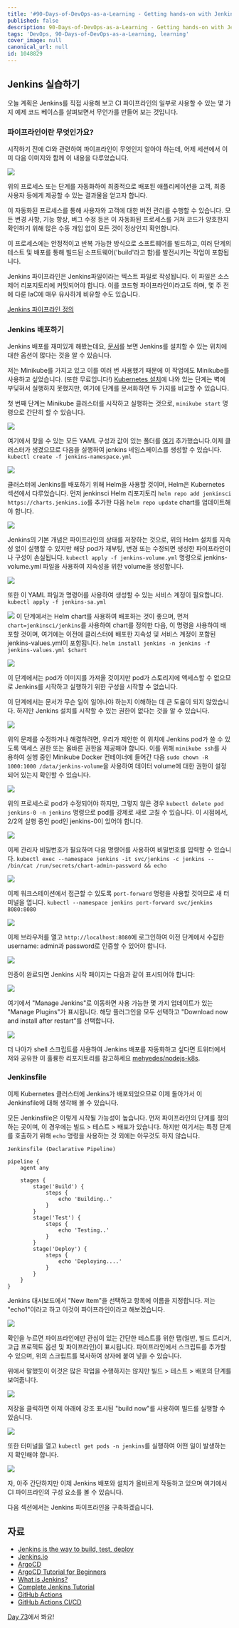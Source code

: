 ```yaml
---
title: '#90-Days-of-DevOps-as-a-Learning - Getting hands-on with Jenkins - Day 72'
published: false
description: 90-Days-of-DevOps-as-a-Learning - Getting hands-on with Jenkins
tags: 'DevOps, 90-Days-of-DevOps-as-a-Learning, learning'
cover_image: null
canonical_url: null
id: 1048829
---
```


## Jenkins 실습하기

오늘 계획은 Jenkins를 직접 사용해 보고 CI 파이프라인의 일부로 사용할 수 있는 몇 가지 예제 코드 베이스를 살펴보면서 무언가를 만들어 보는 것입니다.

### 파이프라인이란 무엇인가요?

시작하기 전에 CI와 관련하여 파이프라인이 무엇인지 알아야 하는데, 어제 세션에서 이미 다음 이미지와 함께 이 내용을 다루었습니다.

![](/2022/Days/Images/Day71_CICD4.png)

위의 프로세스 또는 단계를 자동화하여 최종적으로 배포된 애플리케이션을 고객, 최종 사용자 등에게 제공할 수 있는 결과물을 얻고자 합니다.

이 자동화된 프로세스를 통해 사용자와 고객에 대한 버전 관리를 수행할 수 있습니다. 모든 변경 사항, 기능 향상, 버그 수정 등은 이 자동화된 프로세스를 거쳐 코드가 양호한지 확인하기 위해 많은 수동 개입 없이 모든 것이 정상인지 확인합니다.

이 프로세스에는 안정적이고 반복 가능한 방식으로 소프트웨어를 빌드하고, 여러 단계의 테스트 및 배포를 통해 빌드된 소프트웨어('build'라고 함)를 발전시키는 작업이 포함됩니다.

Jenkins 파이프라인은 Jenkins파일이라는 텍스트 파일로 작성됩니다. 이 파일은 소스 제어 리포지토리에 커밋되어야 합니다. 이를 코드형 파이프라인이라고도 하며, 몇 주 전에 다룬 IaC에 매우 유사하게 비유할 수도 있습니다.

[Jenkins 파이프라인 정의](https://www.jenkins.io/doc/book/pipeline/#ji-toolbar)

### Jenkins 배포하기

Jenkins 배포를 재미있게 해봤는데요, [문서](https://www.jenkins.io/doc/book/installing/)를 보면 Jenkins를 설치할 수 있는 위치에 대한 옵션이 많다는 것을 알 수 있습니다.

저는 Minikube를 가지고 있고 이를 여러 번 사용했기 때문에 이 작업에도 Minikube를 사용하고 싶었습니다. (또한 무료입니다!) [Kubernetes 설치](https://www.jenkins.io/doc/book/installing/kubernetes/)에 나와 있는 단계는 벽에 부딪혀서 실행하지 못했지만, 여기에 단계를 문서화하면 두 가지를 비교할 수 있습니다.

첫 번째 단계는 Minikube 클러스터를 시작하고 실행하는 것으로, `minikube start` 명령으로 간단히 할 수 있습니다.

![](/2022/Days/Images/Day72_CICD1.png)

여기에서 찾을 수 있는 모든 YAML 구성과 값이 있는 폴더를 [여기](/2022/Days/CICD/Jenkins) 추가했습니다.이제 클러스터가 생겼으므로 다음을 실행하여 jenkins 네임스페이스를 생성할 수 있습니다. `kubectl create -f jenkins-namespace.yml`

![](/2022/Days/Images/Day72_CICD2.png)

클러스터에 Jenkins를 배포하기 위해 Helm을 사용할 것이며, Helm은 Kubernetes 섹션에서 다루었습니다. 먼저 jenkinsci Helm 리포지토리 `helm repo add jenkinsci https://charts.jenkins.io`를 추가한 다음 `helm repo update` chart를 업데이트해야 합니다.

![](/2022/Days/Images/Day72_CICD3.png)

Jenkins의 기본 개념은 파이프라인의 상태를 저장하는 것으로, 위의 Helm 설치를 지속성 없이 실행할 수 있지만 해당 pod가 재부팅, 변경 또는 수정되면 생성한 파이프라인이나 구성이 손실됩니다. `kubectl apply -f jenkins-volume.yml` 명령으로 jenkins-volume.yml 파일을 사용하여 지속성을 위한 volume을 생성합니다.

![](/2022/Days/Images/Day72_CICD4.png)

또한 이 YAML 파일과 명령어를 사용하여 생성할 수 있는 서비스 계정이 필요합니다. `kubectl apply -f jenkins-sa.yml`

![](/2022/Days/Images/Day72_CICD5.png)
이 단계에서는 Helm chart를 사용하여 배포하는 것이 좋으며, 먼저 `chart=jenkinsci/jenkins`를 사용하여 chart를 정의한 다음, 이 명령을 사용하여 배포할 것이며, 여기에는 이전에 클러스터에 배포한 지속성 및 서비스 계정이 포함된 jenkins-values.yml이 포함됩니다. `helm install jenkins -n jenkins -f jenkins-values.yml $chart`

![](/2022/Days/Images/Day72_CICD6.png)

이 단계에서는 pod가 이미지를 가져올 것이지만 pod가 스토리지에 액세스할 수 없으므로 Jenkins를 시작하고 실행하기 위한 구성을 시작할 수 없습니다.

이 단계에서는 문서가 무슨 일이 일어나야 하는지 이해하는 데 큰 도움이 되지 않았습니다. 하지만 Jenkins 설치를 시작할 수 있는 권한이 없다는 것을 알 수 있습니다.

![](/2022/Days/Images/Day72_CICD7.png)

위의 문제를 수정하거나 해결하려면, 우리가 제안한 이 위치에 Jenkins pod가 쓸 수 있도록 액세스 권한 또는 올바른 권한을 제공해야 합니다. 이를 위해 `minikube ssh`를 사용하여 실행 중인 Minikube Docker 컨테이너에 들어간 다음 `sudo chown -R 1000:1000 /data/jenkins-volume`을 사용하여 데이터 volume에 대한 권한이 설정되어 있는지 확인할 수 있습니다.

![](/2022/Days/Images/Day72_CICD8.png)

위의 프로세스로 pod가 수정되어야 하지만, 그렇지 않은 경우 `kubectl delete pod jenkins-0 -n jenkins` 명령으로 pod를 강제로 새로 고칠 수 있습니다. 이 시점에서, 2/2의 실행 중인 pod인 jenkins-0이 있어야 합니다.

![](/2022/Days/Images/Day72_CICD9.png)

이제 관리자 비밀번호가 필요하며 다음 명령어를 사용하여 비밀번호를 입력할 수 있습니다. `kubectl exec --namespace jenkins -it svc/jenkins -c jenkins -- /bin/cat /run/secrets/chart-admin-password && echo`

![](/2022/Days/Images/Day72_CICD10.png)

이제 워크스테이션에서 접근할 수 있도록 `port-forward` 명령을 사용할 것이므로 새 터미널을 엽니다. `kubectl --namespace jenkins port-forward svc/jenkins 8080:8080`

![](/2022/Days/Images/Day72_CICD11.png)

이제 브라우저를 열고 `http://localhost:8080`에 로그인하여 이전 단계에서 수집한 username: admin과 password로 인증할 수 있어야 합니다.

![](/2022/Days/Images/Day72_CICD12.png)

인증이 완료되면 Jenkins 시작 페이지는 다음과 같이 표시되어야 합니다:

![](/2022/Days/Images/Day72_CICD13.png)

여기에서 "Manage Jenkins"로 이동하면 사용 가능한 몇 가지 업데이트가 있는 "Manage Plugins"가 표시됩니다. 해당 플러그인을 모두 선택하고 "Download now and install after restart"를 선택합니다.

![](/2022/Days/Images/Day72_CICD14.png)

더 나아가 shell 스크립트를 사용하여 Jenkins 배포를 자동화하고 싶다면 트위터에서 저와 공유한 이 훌륭한 리포지토리를 참고하세요 [mehyedes/nodejs-k8s](https://github.com/mehyedes/nodejs-k8s/blob/main/docs/automated-setup.md).

### Jenkinsfile

이제 Kubernetes 클러스터에 Jenkins가 배포되었으므로 이제 돌아가서 이 Jenkinsfile에 대해 생각해 볼 수 있습니다.

모든 Jenkinsfile은 이렇게 시작될 가능성이 높습니다. 먼저 파이프라인의 단계를 정의하는 곳이며, 이 경우에는 빌드 > 테스트 > 배포가 있습니다. 하지만 여기서는 특정 단계를 호출하기 위해 `echo` 명령을 사용하는 것 외에는 아무것도 하지 않습니다.

```
Jenkinsfile (Declarative Pipeline)

pipeline {
    agent any

    stages {
        stage('Build') {
            steps {
                echo 'Building..'
            }
        }
        stage('Test') {
            steps {
                echo 'Testing..'
            }
        }
        stage('Deploy') {
            steps {
                echo 'Deploying....'
            }
        }
    }
}

```

Jenkins 대시보드에서 "New Item"을 선택하고 항목에 이름을 지정합니다. 저는 "echo1"이라고 하고 이것이 파이프라인이라고 해보겠습니다.

![](/2022/Days/Images/Day72_CICD15.png)

확인을 누르면 파이프라인에만 관심이 있는 간단한 테스트를 위한 탭(일반, 빌드 트리거, 고급 프로젝트 옵션 및 파이프라인)이 표시됩니다. 파이프라인에서 스크립트를 추가할 수 있으며, 위의 스크립트를 복사하여 상자에 붙여 넣을 수 있습니다.

위에서 말했듯이 이것은 많은 작업을 수행하지는 않지만 빌드 > 테스트 > 배포의 단계를 보여줍니다.

![](/2022/Days/Images/Day72_CICD16.png)

저장을 클릭하면 이제 아래에 강조 표시된 "build now"를 사용하여 빌드를 실행할 수 있습니다.

![](/2022/Days/Images/Day72_CICD17.png)

또한 터미널을 열고 `kubectl get pods -n jenkins`를 실행하여 어떤 일이 발생하는지 확인해야 합니다.

![](/2022/Days/Images/Day72_CICD18.png)

자, 아주 간단하지만 이제 Jenkins 배포와 설치가 올바르게 작동하고 있으며 여기에서 CI 파이프라인의 구성 요소를 볼 수 있습니다.

다음 섹션에서는 Jenkins 파이프라인을 구축하겠습니다.

## 자료

- [Jenkins is the way to build, test, deploy](https://youtu.be/_MXtbjwsz3A)
- [Jenkins.io](https://www.jenkins.io/)
- [ArgoCD](https://argo-cd.readthedocs.io/en/stable/)
- [ArgoCD Tutorial for Beginners](https://www.youtube.com/watch?v=MeU5_k9ssrs)
- [What is Jenkins?](https://www.youtube.com/watch?v=LFDrDnKPOTg)
- [Complete Jenkins Tutorial](https://www.youtube.com/watch?v=nCKxl7Q_20I&t=3s)
- [GitHub Actions](https://www.youtube.com/watch?v=R8_veQiYBjI)
- [GitHub Actions CI/CD](https://www.youtube.com/watch?v=mFFXuXjVgkU)

[Day 73](day73.md)에서 봐요!
